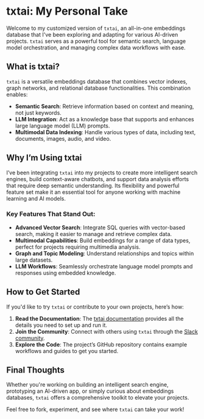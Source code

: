 # txtai: My Personal Take

Welcome to my customized version of `txtai`, an all-in-one embeddings database that I've been exploring and adapting for various AI-driven projects. `txtai` serves as a powerful tool for semantic search, language model orchestration, and managing complex data workflows with ease.

## What is txtai?

`txtai` is a versatile embeddings database that combines vector indexes, graph networks, and relational database functionalities. This combination enables:
- **Semantic Search**: Retrieve information based on context and meaning, not just keywords.
- **LLM Integration**: Act as a knowledge base that supports and enhances large language model (LLM) prompts.
- **Multimodal Data Indexing**: Handle various types of data, including text, documents, images, audio, and video.

## Why I’m Using txtai

I’ve been integrating `txtai` into my projects to create more intelligent search engines, build context-aware chatbots, and support data analysis efforts that require deep semantic understanding. Its flexibility and powerful feature set make it an essential tool for anyone working with machine learning and AI models.

### Key Features That Stand Out:
- **Advanced Vector Search**: Integrate SQL queries with vector-based search, making it easier to manage and retrieve complex data.
- **Multimodal Capabilities**: Build embeddings for a range of data types, perfect for projects requiring multimedia analysis.
- **Graph and Topic Modeling**: Understand relationships and topics within large datasets.
- **LLM Workflows**: Seamlessly orchestrate language model prompts and responses using embedded knowledge.

## How to Get Started

If you'd like to try `txtai` or contribute to your own projects, here’s how:
1. **Read the Documentation**: The [txtai documentation](https://github.com/neuml/txtai) provides all the details you need to set up and run it.
2. **Join the Community**: Connect with others using `txtai` through the [Slack community](https://join.slack.com/t/txtai/shared_invite/zt-1cagya4yf-DQeuZbd~aMwH5pckBU4vPg).
3. **Explore the Code**: The project’s GitHub repository contains example workflows and guides to get you started.

## Final Thoughts

Whether you're working on building an intelligent search engine, prototyping an AI-driven app, or simply curious about embeddings databases, `txtai` offers a comprehensive toolkit to elevate your projects.

Feel free to fork, experiment, and see where `txtai` can take your work!
